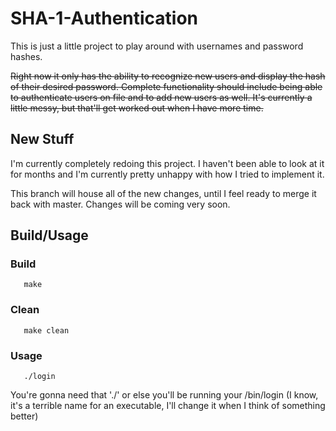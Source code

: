 # SHA-1-Authentication

This is just a little project to play around with usernames and password hashes.

~~Right now it only has the ability to recognize new users and display the hash of their desired password. Complete functionality should include being able to authenticate users on file and to add new users as well. It's currently a little messy, but that'll get worked out when I have more time.~~


## New Stuff

I'm currently completely redoing this project. I haven't been able to look at it for months and I'm currently pretty unhappy with how I tried to implement it. 

This branch will house all of the new changes, until I feel ready to merge it back with master. Changes will be coming very soon.

## Build/Usage

### Build
```shell
   make
```

### Clean
```shell
   make clean
```

### Usage
```shell
   ./login
```
You're gonna need that './' or else you'll be running your /bin/login
(I know, it's a terrible name for an executable, I'll change it when I think of something better)

